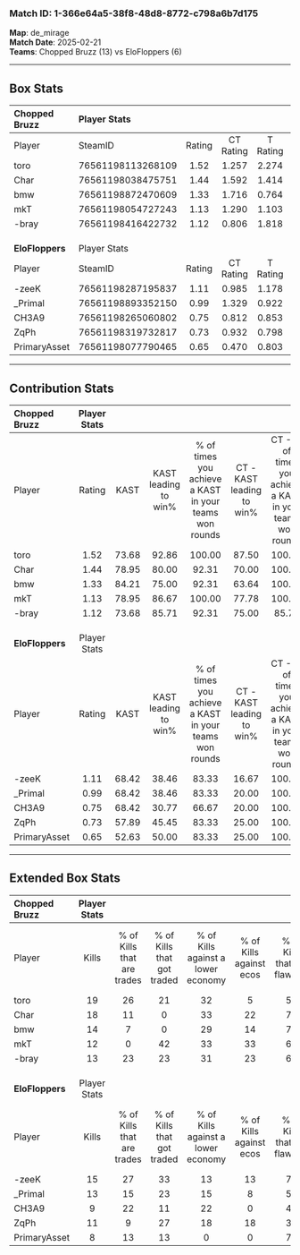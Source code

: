 ### Match ID: 1-366e64a5-38f8-48d8-8772-c798a6b7d175  
**Map**: de_mirage  
**Match Date**: 2025-02-21  
**Teams**: Chopped Bruzz (13) vs EloFloppers (6)  

---  

## Box Stats  

| **Chopped Bruzz** | Player Stats      |        |           |          |       |       |       |         |        |      |     |
| :- | :- | :-: | :-: | :-: | :-: | :-: | :-: | :-: | :-: | :-: | :-: |
| Player            | SteamID           | Rating | CT Rating | T Rating | KAST  |  ADR  | Kills | Assists | Deaths | K/D  | HS% |
| toro              | 76561198113268109 |  1.52  |   1.257   |  2.274   | 73.68 | 114.0 |  19   |    5    |   12   | 1.58 | 63  |
| Char              | 76561198038475751 |  1.44  |   1.592   |  1.414   | 78.95 | 74.9  |  18   |    5    |   10   | 1.80 | 44  |
| bmw               | 76561198872470609 |  1.33  |   1.716   |  0.764   | 84.21 | 78.0  |  14   |    4    |   9    | 1.56 | 21  |
| mkT               | 76561198054727243 |  1.13  |   1.290   |  1.103   | 78.95 | 85.3  |  12   |    7    |   13   | 0.92 | 75  |
| -bray             | 76561198416422732 |  1.12  |   0.806   |  1.818   | 73.68 | 72.4  |  13   |    7    |   12   | 1.08 | 61  |
|                   |                   |        |           |          |       |       |       |         |        |      |     |
|                   |                   |        |           |          |       |       |       |         |        |      |     |
|                   |                   |        |           |          |       |       |       |         |        |      |     |
| **EloFloppers**   | Player Stats      |        |           |          |       |       |       |         |        |      |     |
| Player            | SteamID           | Rating | CT Rating | T Rating | KAST  |  ADR  | Kills | Assists | Deaths | K/D  | HS% |
| -zeeK             | 76561198287195837 |  1.11  |   0.985   |  1.178   | 68.42 | 82.4  |  15   |    4    |   15   | 1.00 | 60  |
| _Primal           | 76561198893352150 |  0.99  |   1.329   |  0.922   | 68.42 | 67.6  |  13   |    2    |   14   | 0.93 | 61  |
| CH3A9             | 76561198265060802 |  0.75  |   0.812   |  0.853   | 68.42 | 58.8  |   9   |    3    |   15   | 0.60 | 66  |
| ZqPh              | 76561198319732817 |  0.73  |   0.932   |  0.798   | 57.89 | 69.4  |  11   |    1    |   17   | 0.65 | 45  |
| PrimaryAsset      | 76561198077790465 |  0.65  |   0.470   |  0.803   | 52.63 | 68.2  |   8   |    8    |   15   | 0.53 | 75  |
---  

## Contribution Stats  

| **Chopped Bruzz** | Player Stats |       |                      |                                                        |                           |                                                             |                          |                                                            |
| :- | :-: | :-: | :-: | :-: | :-: | :-: | :-: | :-: |
| Player            |    Rating    | KAST  | KAST leading to win% | % of times you achieve a KAST in your teams won rounds | CT - KAST leading to win% | CT - % of times you achieve a KAST in your teams won rounds | T - KAST leading to win% | T - % of times you achieve a KAST in your teams won rounds |
| toro              |     1.52     | 73.68 |        92.86         |                         100.00                         |           87.50           |                           100.00                            |          100.00          |                           100.00                           |
| Char              |     1.44     | 78.95 |        80.00         |                         92.31                          |           70.00           |                           100.00                            |          100.00          |                           83.33                            |
| bmw               |     1.33     | 84.21 |        75.00         |                         92.31                          |           63.64           |                           100.00                            |          100.00          |                           83.33                            |
| mkT               |     1.13     | 78.95 |        86.67         |                         100.00                         |           77.78           |                           100.00                            |          100.00          |                           100.00                           |
| -bray             |     1.12     | 73.68 |        85.71         |                         92.31                          |           75.00           |                            85.71                            |          100.00          |                           100.00                           |
|                   |              |       |                      |                                                        |                           |                                                             |                          |                                                            |
|                   |              |       |                      |                                                        |                           |                                                             |                          |                                                            |
|                   |              |       |                      |                                                        |                           |                                                             |                          |                                                            |
| **EloFloppers**   | Player Stats |       |                      |                                                        |                           |                                                             |                          |                                                            |
| Player            |    Rating    | KAST  | KAST leading to win% | % of times you achieve a KAST in your teams won rounds | CT - KAST leading to win% | CT - % of times you achieve a KAST in your teams won rounds | T - KAST leading to win% | T - % of times you achieve a KAST in your teams won rounds |
| -zeeK             |     1.11     | 68.42 |        38.46         |                         83.33                          |           16.67           |                           100.00                            |          57.14           |                           80.00                            |
| _Primal           |     0.99     | 68.42 |        38.46         |                         83.33                          |           20.00           |                           100.00                            |          50.00           |                           80.00                            |
| CH3A9             |     0.75     | 68.42 |        30.77         |                         66.67                          |           20.00           |                           100.00                            |          37.50           |                           60.00                            |
| ZqPh              |     0.73     | 57.89 |        45.45         |                         83.33                          |           25.00           |                           100.00                            |          57.14           |                           80.00                            |
| PrimaryAsset      |     0.65     | 52.63 |        50.00         |                         83.33                          |           25.00           |                           100.00                            |          66.67           |                           80.00                            |
---  

## Extended Box Stats  

| **Chopped Bruzz** | Player Stats |                            |                            |                                    |                         |                              |                                 |        |                             |                                     |                          |                               |                            |
| :- | :-: | :-: | :-: | :-: | :-: | :-: | :-: | :-: | :-: | :-: | :-: | :-: | :-: |
| Player            |    Kills     | % of Kills that are trades | % of Kills that got traded | % of Kills against a lower economy | % of Kills against ecos | % of Kills that are flawless | % of Kills that are close duels | Deaths | % of Deaths that get traded | % of Deaths against a lower economy | % of Deaths against ecos | % of Deaths that are flawless | % of Deaths that are close |
| toro              |      19      |             26             |             21             |                 32                 |            5            |              58              |                5                |   12   |             33              |                 25                  |            8             |              33               |             8              |
| Char              |      18      |             11             |             0              |                 33                 |           22            |              72              |                6                |   10   |             30              |                 20                  |            0             |              90               |             10             |
| bmw               |      14      |             7              |             0              |                 29                 |           14            |              71              |                0                |   9    |             11              |                 11                  |            0             |              78               |             0              |
| mkT               |      12      |             0              |             42             |                 33                 |           33            |              67              |                0                |   13   |             23              |                 15                  |            0             |              46               |             8              |
| -bray             |      13      |             23             |             23             |                 31                 |           23            |              62              |                8                |   12   |             17              |                 33                  |            17            |              50               |             0              |
|                   |              |                            |                            |                                    |                         |                              |                                 |        |                             |                                     |                          |                               |                            |
|                   |              |                            |                            |                                    |                         |                              |                                 |        |                             |                                     |                          |                               |                            |
|                   |              |                            |                            |                                    |                         |                              |                                 |        |                             |                                     |                          |                               |                            |
| **EloFloppers**   | Player Stats |                            |                            |                                    |                         |                              |                                 |        |                             |                                     |                          |                               |                            |
| Player            |    Kills     | % of Kills that are trades | % of Kills that got traded | % of Kills against a lower economy | % of Kills against ecos | % of Kills that are flawless | % of Kills that are close duels | Deaths | % of Deaths that get traded | % of Deaths against a lower economy | % of Deaths against ecos | % of Deaths that are flawless | % of Deaths that are close |
| -zeeK             |      15      |             27             |             33             |                 13                 |           13            |              73              |                0                |   15   |              0              |                  7                  |            0             |              53               |             13             |
| _Primal           |      13      |             15             |             23             |                 15                 |            8            |              54              |                0                |   14   |             21              |                  7                  |            0             |              64               |             0              |
| CH3A9             |      9       |             22             |             11             |                 22                 |            0            |              44              |               11                |   15   |             27              |                 13                  |            7             |              87               |             0              |
| ZqPh              |      11      |             9              |             27             |                 18                 |           18            |              36              |                9                |   17   |             24              |                 12                  |            6             |              53               |             6              |
| PrimaryAsset      |      8       |             13             |             13             |                 0                  |            0            |              75              |               13                |   15   |              7              |                 13                  |            7             |              80               |             0              |
